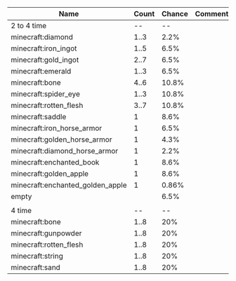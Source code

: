 | Name                             | Count | Chance | Comment |
| -------------------------------- | ----- | ------ | ------- |
| 2 to 4 time                      |    -- |     -- |         |
| minecraft:diamond                |  1..3 |   2.2% |         |
| minecraft:iron_ingot             |  1..5 |   6.5% |         |
| minecraft:gold_ingot             |  2..7 |   6.5% |         |
| minecraft:emerald                |  1..3 |   6.5% |         |
| minecraft:bone                   |  4..6 |  10.8% |         |
| minecraft:spider_eye             |  1..3 |  10.8% |         |
| minecraft:rotten_flesh           |  3..7 |  10.8% |         |
| minecraft:saddle                 |     1 |   8.6% |         |
| minecraft:iron_horse_armor       |     1 |   6.5% |         |
| minecraft:golden_horse_armor     |     1 |   4.3% |         |
| minecraft:diamond_horse_armor    |     1 |   2.2% |         |
| minecraft:enchanted_book         |     1 |   8.6% |         |
| minecraft:golden_apple           |     1 |   8.6% |         |
| minecraft:enchanted_golden_apple |     1 |  0.86% |         |
| empty                            |       |   6.5% |         |
|                                  |       |        |         |
| 4 time                           |    -- |     -- |         |
| minecraft:bone                   |  1..8 |    20% |         |
| minecraft:gunpowder              |  1..8 |    20% |         |
| minecraft:rotten_flesh           |  1..8 |    20% |         |
| minecraft:string                 |  1..8 |    20% |         |
| minecraft:sand                   |  1..8 |    20% |         |